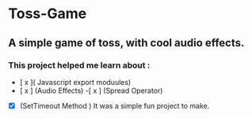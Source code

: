 # Toss-Game
## A simple game of toss, with cool audio effects.
### This project helped me learn about :
- [ x ]( Javascript export moduules)  
- [ x ] (Audio Effects)
-[ x ] (Spread Operator)
-[x] (SetTimeout Method )
It was a simple fun project to make. 

